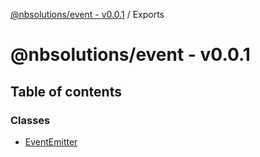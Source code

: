 [@nbsolutions/event - v0.0.1](README.md) / Exports

# @nbsolutions/event - v0.0.1

## Table of contents

### Classes

- [EventEmitter](classes/EventEmitter.md)

